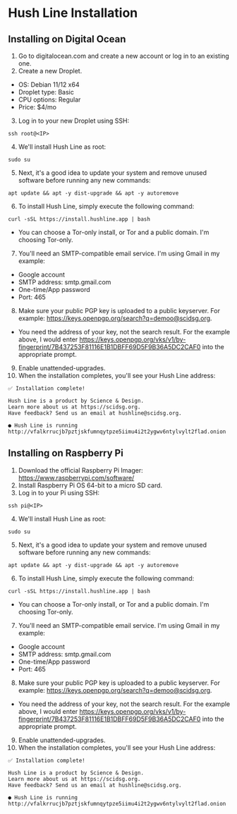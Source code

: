 # Hush Line Installation

## Installing on Digital Ocean

1. Go to digitalocean.com and create a new account or log in to an existing one.
2. Create a new Droplet.
- OS: Debian 11/12 x64
- Droplet type: Basic
- CPU options: Regular
- Price: $4/mo
3. Log in to your new Droplet using SSH:
```
ssh root@<IP>
```
4. We'll install Hush Line as root:
```
sudo su
```
5. Next, it's a good idea to update your system and remove unused software before running any new commands:
```
apt update && apt -y dist-upgrade && apt -y autoremove
```
6. To install Hush Line, simply execute the following command:
```
curl -sSL https://install.hushline.app | bash
```
- You can choose a Tor-only install, or Tor and a public domain. I'm choosing Tor-only.
7. You'll need an SMTP-compatible email service. I'm using Gmail in my example:
- Google account
- SMTP address: smtp.gmail.com
- One-time/App password
- Port: 465
8. Make sure your public PGP key is uploaded to a public keyserver. For example: https://keys.openpgp.org/search?q=demoo@scidsg.org. 
- You need the address of your key, not the search result. For the example above, I would enter https://keys.openpgp.org/vks/v1/by-fingerprint/7B437253F81116E1B1DBFF69D5F9B36A5DC2CAF0 into the appropriate prompt.
9. Enable unattended-upgrades.
10. When the installation completes, you'll see your Hush Line address:
```
✅ Installation complete!
                                               
Hush Line is a product by Science & Design. 
Learn more about us at https://scidsg.org.
Have feedback? Send us an email at hushline@scidsg.org.

● Hush Line is running
http://vfalkrrucjb7pztjskfumnqytpze5iimu4i2t2ygwv6ntylvylt2flad.onion
```

## Installing on Raspberry Pi
1. Download the official Raspberry Pi Imager: https://www.raspberrypi.com/software/
2. Install Raspberry Pi OS 64-bit to a micro SD card.
3. Log in to your Pi using SSH:
```
ssh pi@<IP>
```
4. We'll install Hush Line as root:
```
sudo su
```
5. Next, it's a good idea to update your system and remove unused software before running any new commands:
```
apt update && apt -y dist-upgrade && apt -y autoremove
```
6. To install Hush Line, simply execute the following command:
```
curl -sSL https://install.hushline.app | bash
```
- You can choose a Tor-only install, or Tor and a public domain. I'm choosing Tor-only.

7. You'll need an SMTP-compatible email service. I'm using Gmail in my example:
- Google account
- SMTP address: smtp.gmail.com
- One-time/App password
- Port: 465
8. Make sure your public PGP key is uploaded to a public keyserver. For example: https://keys.openpgp.org/search?q=demoo@scidsg.org. 
- You need the address of your key, not the search result. For the example above, I would enter https://keys.openpgp.org/vks/v1/by-fingerprint/7B437253F81116E1B1DBFF69D5F9B36A5DC2CAF0 into the appropriate prompt.
9. Enable unattended-upgrades.
10. When the installation completes, you'll see your Hush Line address:
```
✅ Installation complete!
                                               
Hush Line is a product by Science & Design. 
Learn more about us at https://scidsg.org.
Have feedback? Send us an email at hushline@scidsg.org.

● Hush Line is running
http://vfalkrrucjb7pztjskfumnqytpze5iimu4i2t2ygwv6ntylvylt2flad.onion
```
